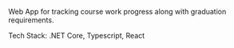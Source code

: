 Web App for tracking course work progress along with graduation requirements.  

Tech Stack: .NET Core, Typescript, React
